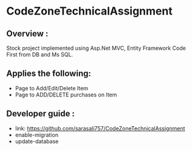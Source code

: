 # CodeZoneTechnicalAssignment

## Overview :
Stock project implemented using Asp.Net MVC, Entity Framework Code First from DB and Ms SQL.
## Applies the following:
- Page to Add/Edit/Delete Item
- Page to ADD/DELETE purchases on Item

## Developer guide :
- link: https://github.com/sarasali757/CodeZoneTechnicalAssignment
- enable-migration
- update-database



